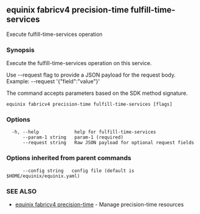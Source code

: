 ## equinix fabricv4 precision-time fulfill-time-services

Execute fulfill-time-services operation

### Synopsis

Execute the fulfill-time-services operation on this service.

Use --request flag to provide a JSON payload for the request body.
Example: --request '{"field":"value"}'

The command accepts parameters based on the SDK method signature.

```
equinix fabricv4 precision-time fulfill-time-services [flags]
```

### Options

```
  -h, --help             help for fulfill-time-services
      --param-1 string   param-1 (required)
      --request string   Raw JSON payload for optional request fields
```

### Options inherited from parent commands

```
      --config string   config file (default is $HOME/equinix/equinix.yaml)
```

### SEE ALSO

* [equinix fabricv4 precision-time](equinix_fabricv4_precision-time.md)	 - Manage precision-time resources

